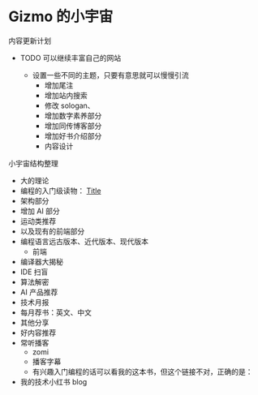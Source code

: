 # Gizmo 的小宇宙

内容更新计划

- TODO 可以继续丰富自己的网站

  - 设置一些不同的主题，只要有意思就可以慢慢引流
    - 增加尾注
    - 增加站内搜索
    - 修改 sologan、
    - 增加数字素养部分
    - 增加同传博客部分
    - 增加好书介绍部分
    - 内容设计

小宇宙结构整理

- 大的理论
- 编程的入门级读物：
  [Title](http://github.com/neolee/wop)
- 架构部分
- 增加 AI 部分
- 运动类推荐
- 以及现有的前端部分
- 编程语言远古版本、近代版本、现代版本
  - 前端
- 编译器大揭秘
- IDE 扫盲
- 算法解密
- AI 产品推荐
- 技术月报
- 每月荐书：英文、中文
- 其他分享
- 好内容推荐
- 常听播客
  - zomi
  - 播客字幕
  - 有兴趣入门编程的话可以看我的这本书，但这个链接不对，正确的是：
- 我的技术小红书 blog
